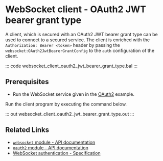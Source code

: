 # WebSocket client - OAuth2 JWT bearer grant type

A client, which is secured with an OAuth2 JWT bearer grant type can be used to connect to a secured service. The client is enriched with the `Authorization: Bearer <token>` header by passing the `websocket:OAuth2JwtBearerGrantConfig` to the `auth` configuration of the client.

::: code websocket_client_oauth2_jwt_bearer_grant_type.bal :::

## Prerequisites
- Run the WebSocket service given in the [OAuth2](/learn/by-example/websocket-service-oauth2/) example.

Run the client program by executing the command below.

::: out websocket_client_oauth2_jwt_bearer_grant_type.out :::

## Related Links
- [`websocket` module - API documentation](https://lib.ballerina.io/ballerina/websocket/latest)
- [`oauth2` module - API documentation](https://lib.ballerina.io/ballerina/oauth2/latest/)
- [WebSocket authentication - Specification](/spec/websocket/#52-authentication-and-authorization)
